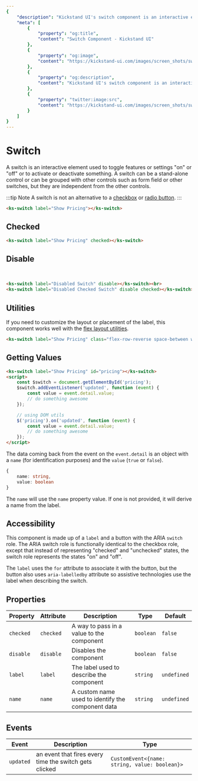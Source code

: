 ```yaml
---
{
    "description": "Kickstand UI's switch component is an interactive element used to toggle features or settings 'on' or 'off' or to activate or deactivate something.",
    "meta": [
        {
            "property": "og:title",
            "content": "Switch Component - Kickstand UI"
        },
        {
            "property": "og:image",
            "content": "https://kickstand-ui.com/images/screen_shots/switch.png"
        },
        {
            "property": "og:description",
            "content": "Kickstand UI's switch component is an interactive element used to toggle features or settings 'on' or 'off' or to activate or deactivate something."
        },
        {
            "property": "twitter:image:src",
            "content": "https://kickstand-ui.com/images/screen_shots/switch.png"
        }
    ]
}
---
```


# Switch

A switch is an interactive element used to toggle features or settings "on" or "off" or to activate or deactivate something. A switch can be a stand-alone control or can be grouped with other controls such as form field or other switches, but they are independent from the other controls.

:::tip Note
A switch is not an alternative to a [checkbox](/components/form-field.html#checkbox) or [radio button](/components/form-field.html#radiolist).
:::

<div class="my-xl">
    <ks-switch label="Show Pricing"></ks-switch>
</div>

```html
<ks-switch label="Show Pricing"></ks-switch>
```

## Checked

<div class="my-xl">
    <ks-switch label="Show Pricing" checked></ks-switch>
</div>

```html
<ks-switch label="Show Pricing" checked></ks-switch>
```

## Disable

<div class="my-xl">
    <ks-switch label="Disabled Switch" disable></ks-switch><br>
    <ks-switch label="Disabled Checked Switch" disable checked></ks-switch>
</div>

```html
<ks-switch label="Disabled Switch" disable></ks-switch><br>
<ks-switch label="Disabled Checked Switch" disable checked></ks-switch>
```

## Utilities

If you need to customize the layout or placement of the label, this component works well with the [flex layout utilities](../layout/flex-box.md).

<div class="my-xl">
    <ks-switch label="Show Pricing" class="flex-row-reverse space-between w-100"></ks-switch>
</div>

```html
<ks-switch label="Show Pricing" class="flex-row-reverse space-between w-100"></ks-switch>
```

## Getting Values

```html
<ks-switch label="Show Pricing" id="pricing"></ks-switch>
<script>
    const $switch = document.getElementById('pricing');
    $switch.addEventListener('updated', function (event) {
        const value = event.detail.value;
        // do something awesome
    });

    // using DOM utils
    $('pricing').on('updated', function (event) {
        const value = event.detail.value;
        // do something awesome
    });
</script>
```

The data coming back from the event on the `event.detail` is an object with a `name` (for identification purposes) and the `value` (`true` or `false`).

```ts
{
    name: string,
    value: boolean
}
```

The `name` will use the `name` property value. If one is not provided, it will derive a name from the label.

## Accessibility

This component is made up of a `label` and a button with the ARIA `switch` role. The ARIA switch role is functionally identical to the checkbox role, except that instead of representing "checked" and "unchecked" states, the switch role represents the states "on" and "off".

The `label` uses the `for` attribute to associate it with the button, but the button also uses `aria-labelledby` attribute so assistive technologies use the label when describing the switch.

## Properties

| Property  | Attribute | Description | Type      | Default     |
| --------- | --------- | ----------- | --------- | ----------- |
| `checked` | `checked` | A way to pass in a value to the component            | `boolean` | `false`     |
| `disable` | `disable` | Disables the component            | `boolean` | `false`     |
| `label`   | `label`   | The label used to describe the component            | `string`  | `undefined` |
| `name`    | `name`    | A custom name used to identify the component data            | `string`  | `undefined` |

## Events

| Event     | Description | Type               |
| --------- | ----------- | ------------------ |
| `updated` | an event that fires every time the switch gets clicked            | `CustomEvent<{name: string, value: boolean}>` |
